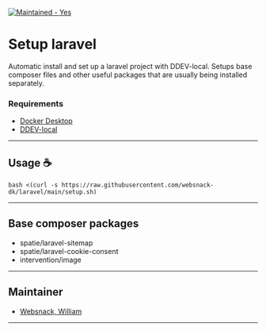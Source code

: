 <a href="https://github.com/websnack-dk/magento/graphs/commit-activity" target="_blank"><img src="https://img.shields.io/badge/Maintained-Yes-green" alt="Maintained - Yes" /></a>

# Setup laravel  

Automatic install and set up a laravel project with DDEV-local. 
Setups base composer files and other useful packages that are usually being installed separately.  

### Requirements

- [Docker Desktop](https://docs.docker.com/docker-for-mac/apple-m1/)
- [DDEV-local](https://ddev.readthedocs.io/en/stable/)

--- 

## Usage ☕

```bashpro shell script
bash <(curl -s https://raw.githubusercontent.com/websnack-dk/laravel/main/setup.sh)
```

--- 

## Base composer packages

- spatie/laravel-sitemap
- spatie/laravel-cookie-consent
- intervention/image


--- 

## Maintainer

- [Websnack, William](https://websnack.dk)

--- 
